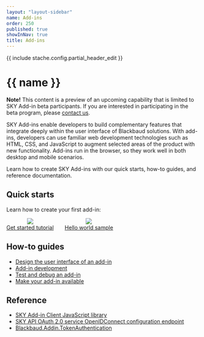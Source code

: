 ```yaml
---
layout: "layout-sidebar"
name: Add-ins
order: 250
published: true
showInNav: true
title: Add-ins
---
```

{{ include stache.config.partial_header_edit }}

# {{ name }}

<bb-alert bb-alert-type="info"><strong>Note!</strong> This content is a preview of an upcoming capability that is limited to SKY Add-in beta participants. If you are interested in participating in the beta program, please <a href="mailto:skyapi@blackbaud.com?subject=SKY%20Add-ins%20-%20Request%20to%20participate%20in%20Add-ins%20beta%20program">contact us</a>.</bb-alert>

SKY Add-ins enable developers to build complementary features that integrate deeply within the user interface of Blackbaud solutions.  With add-ins, developers can use familiar web development technologies such as HTML, CSS, and JavaScript to augment selected areas of the product with new functionality.  Add-ins run in the browser, so they work well in both desktop and mobile scenarios.

Learn how to create SKY Add-ins with our quick starts, how-to guides, and reference documentation.

## Quick starts

Learn how to create your first add-in:

<div>
    <div style="text-align:center; display:inline-block; padding-right:25px">
        <a href="{{ stache.config.guide_addins }}get-started/createaddin">
            <img style="border: none" src="https://sky.blackbaudcdn.net/skyuxapps/host-assets/assets/nuget-package-thumbnail-v1.8114fffa845b0dba0fd2c04599e4e0e7cf5fe95a.png" />
            <div>Get started tutorial</div></a>
    </div>
    <div style="text-align:center; display:inline-block">
        <a href="{{ stache.config.guide_addins }}get-started/hello-world">
            <img style="border: none" src="https://sky.blackbaudcdn.net/skyuxapps/host-assets/assets/nuget-package-thumbnail-v1.8114fffa845b0dba0fd2c04599e4e0e7cf5fe95a.png" />
            <div>Hello world sample</div></a>
    </div>
</div>

## How-to guides
* <a href="{{ stache.config.guide_addins }}how-to-guides/addin-design/">Design the user interface of an add-in</a>
* <a href="{{ stache.config.guide_addins }}how-to-guides/addin-development/">Add-in development</a>
* <a href="http://www.example.com">Test and debug an add-in</a>
* <a href="http://www.example.com">Make your add-in available</a>

## Reference

* <a href="https://github.com/blackbaud/sky-addin-client" target="_new"><i class="fa fa-github" aria-hidden="true"></i> SKY Add-in Client JavaScript library</a>
* <a href="https://oauth2.sky.blackbaud.com/.well-known/openid-configuration" target="_new"><i class="fa fa-globe" aria-hidden="true"></i> SKY API OAuth 2.0 service OpenIDConnect configuration endpoint</a>
* <a href="https://www.nuget.org/packages/Blackbaud.Addin.TokenAuthentication" target="_new"><i class="fa fa-globe" aria-hidden="true"></i> Blackbaud.Addin.TokenAuthentication</a>